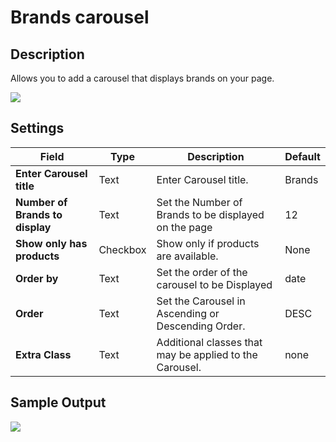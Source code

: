 # Brands carousel

## Description

Allows you to add a carousel that displays brands on your page.

![](http://transvelo.github.io/sportexx/docs/images/vc-brands-carousel-settings.png)

## Settings

| Field | Type | Description | Default
| -- | -- | -- | -- |
| **Enter Carousel title** | Text |  Enter Carousel title. | Brands
| **Number of Brands to display** | Text |  Set the Number of Brands to be displayed on the page | 12
| **Show only has products** | Checkbox | Show only if products are available.  | None
| **Order by** | Text |  Set the order of the carousel to be Displayed | date
| **Order** | Text | Set the Carousel in Ascending or Descending Order. | DESC
| **Extra Class** | Text |  Additional classes that may be applied to the Carousel. | none


## Sample Output

![](http://transvelo.github.io/sportexx/docs/images/vc-brands-carousel-output.png)
